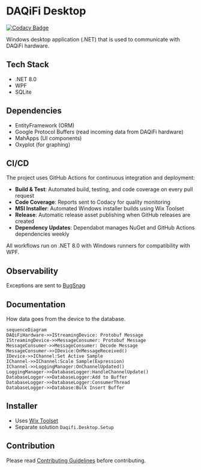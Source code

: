 # DAQiFi Desktop

[![Codacy Badge](https://app.codacy.com/project/badge/Grade/9819d20e349c465a8d6c73e57d0bbf76)](https://www.codacy.com/gh/daqifi/daqifi-desktop/dashboard?utm_source=github.com&amp;utm_medium=referral&amp;utm_content=daqifi/daqifi-desktop&amp;utm_campaign=Badge_Grade)

Windows desktop application (.NET) that is used to communicate with DAQiFi hardware.

## Tech Stack

- .NET 8.0
- WPF
- SQLite

## Dependencies

- EntityFramework (ORM)
- Google Protocol Buffers (read incoming data from DAQiFi hardware)
- MahApps (UI components)
- Oxyplot (for graphing)

## CI/CD

The project uses GitHub Actions for continuous integration and deployment:

- **Build & Test**: Automated build, testing, and code coverage on every pull request
- **Code Coverage**: Reports sent to Codacy for quality monitoring
- **MSI Installer**: Automated Windows installer builds using Wix Toolset
- **Release**: Automatic release asset publishing when GitHub releases are created
- **Dependency Updates**: Dependabot manages NuGet and GitHub Actions dependencies weekly

All workflows run on .NET 8.0 with Windows runners for compatibility with WPF.

## Observability

Exceptions are sent to [BugSnag](https://app.bugsnag.com/daqifi/daqifi-desktop/)

## Documentation

How data goes from the device to the database.

```mermaid
sequenceDiagram
DAQiFiHardware->>IStreamingDevice: Protobuf Message
IStreamingDevice->>MessageConsumer: Protobuf Message
MessageConsumer->>MessageConsumer: Decode Message
MessageConsumer->>IDevice:OnMessageReceived()
IDevice->>IChannel:Set Active Sample
IChannel->>IChannel:Scale Sample(Expression)
IChannel->>LoggingManager:OnChannelUpdated()
LoggingManager->>DatabaseLogger:HandleChannelUpdate()
DatabaseLogger->>DatabaseLogger:Add to Buffer
DatabaseLogger->>DatabaseLogger:ConsumerThread
DatabaseLogger->>Database:Bulk Insert Buffer
```

## Installer

- Uses [Wix Toolset](https://wixtoolset.org/)
- Separate solution `Daqifi.Desktop.Setup`

## Contribution

Please read [Contributing Guidelines](CONTRIBUTING.md) before contributing.